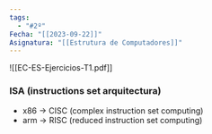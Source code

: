 ```yaml
---
tags:
  - "#2º"
Fecha: "[[2023-09-22]]"
Asignatura: "[[Estrutura de Computadores]]"
---
```

![[EC-ES-Ejercicios-T1.pdf]]

### ISA (instructions set arquitectura)

* x86 -> CISC (complex instruction set computing)
* arm -> RISC (reduced instruction set computing)